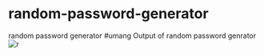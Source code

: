 # random-password-generator
random password generator #umang
Output of random password genrator
![r](https://user-images.githubusercontent.com/87254961/127876297-0d125528-c1d7-42cb-85e5-f109a997d0a3.png)
